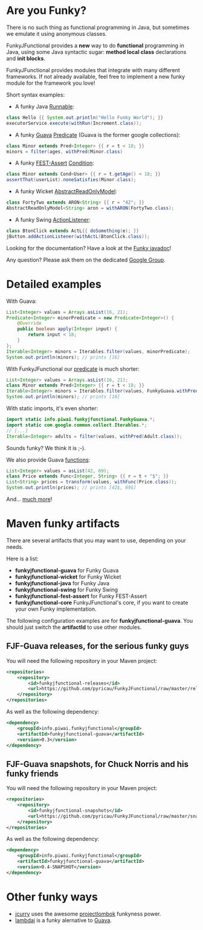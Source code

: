 # Are you Funky?

There is no such thing as functional programming in Java, but sometimes we emulate it using anonymous classes.

FunkyJFunctional provides a **new** way to do **functional** programming in Java, using some Java syntactic sugar: **method local class** declarations and **init blocks**.

FunkyJFunctional provides modules that integrate with many different frameworks. If not already available, feel free to implement a new funky module for the framework you love!

Short syntax examples:

* A funky Java [Runnable](http://download.oracle.com/javase/6/docs/api/java/lang/Runnable.html): 

``` java
class Hello {{ System.out.println("Hello Funky World"); }}
executorService.execute(withRun(Increment.class));
```

* A funky [Guava](http://code.google.com/p/guava-libraries/) [Predicate](http://guava-libraries.googlecode.com/svn/trunk/javadoc/com/google/common/base/Predicate.html) (Guava is the former google collections):

``` java
class Minor extends Pred<Integer> {{ r = t < 18; }}
minors = filter(ages, withPred(Minor.class)
```

* A funky [FEST-Assert](http://docs.codehaus.org/display/FEST/Fluent+Assertions+Module) [Condition](http://docs.codehaus.org/display/FEST/Extending+FEST-Assert+with+Custom+Conditions):

``` java
class Minor extends Cond<User> {{ r = t.getAge() < 18; }}
assertThat(userList).noneSatisfies(Minor.class);
```

* A funky Wicket [AbstractReadOnlyModel](http://wicket.apache.org/apidocs/1.4/org/apache/wicket/model/AbstractReadOnlyModel.html): 

``` java
class FortyTwo extends ARON<String> {{ r = "42"; }}
AbstractReadOnlyModel<String> aron = withARON(FortyTwo.class);
```

* A funky Swing [ActionListener](http://download.oracle.com/javase/6/docs/api/java/awt/event/ActionListener.html): 

``` java
class BtonClick extends ActL{{ doSomething(e); }}
jButton.addActionListener(withActL(BtonClick.class));
```

Looking for the documentation? Have a look at the [Funky javadoc](http://pyricau.github.com/FunkyJFunctional/javadoc/snapshot/info/piwai/funkyjfunctional/Funky.html)!

Any question? Please ask them on the dedicated [Google Group](https://groups.google.com/group/funkyjfunctional).

# Detailed examples

With Guava:

``` java
List<Integer> values = Arrays.asList(16, 21);
Predicate<Integer> minorPredicate = new Predicate<Integer>() {
	@Override
	public boolean apply(Integer input) {
		return input < 18;
	}
};
Iterable<Integer> minors = Iterables.filter(values, minorPredicate);
System.out.println(minors); // prints [16]
```
	
With FunkyJFunctional our [predicate](https://github.com/pyricau/FunkyJFunctional/blob/master/funkyjfunctional-guava/src/test/java/info/piwai/funkyjfunctional/guava/test/PredTest.java) is much shorter:

``` java
List<Integer> values = Arrays.asList(16, 21);
class Minor extends Pred<Integer> {{ r = t < 18; }}
Iterable<Integer> minors = Iterables.filter(values, FunkyGuava.withPred(Adult.class));
System.out.println(minors); // prints [16]
```

With static imports, it's even shorter:

``` java
import static info.piwai.funkyjfunctional.FunkyGuava.*;
import static com.google.common.collect.Iterables.*;
// [...]
Iterable<Integer> adults = filter(values, withPred(Adult.class));
```
	
Sounds funky? We think it is ;-). 
	
We also provide Guava [functions](https://github.com/pyricau/FunkyJFunctional/blob/master/funkyjfunctional-guava/src/test/java/info/piwai/funkyjfunctional/guava/test/FuncTest.java):

``` java
List<Integer> values = asList(42, 69);
class Price extends Func<Integer, String> {{ r = t + "$"; }}
List<String> prices = transform(values, withFunc(Price.class));
System.out.println(prices); // prints [42$, 69$]
```
	
And... [much more](http://pyricau.github.com/FunkyJFunctional/javadoc/snapshot/info/piwai/funkyjfunctional/Funky.html)!
    
# Maven funky artifacts

There are several artifacts that you may want to use, depending on your needs.

Here is a list:

* **funkyjfunctional-guava** for Funky Guava
* **funkyjfunctional-wicket** for Funky Wicket
* **funkyjfunctional-java** for Funky Java
* **funkyjfunctional-swing** for Funky Swing
* **funkyjfunctional-fest-assert** for Funky FEST-Assert
* **funkyjfunctional-core** FunkyJFunctional's core, if you want to create your own Funky implementation.

The following configuration examples are for **funkyjfunctional-guava**. You should just switch the **artifactId** to use other modules.

## FJF-Guava releases, for the serious funky guys

You will need the following repository in your Maven project:

``` xml
<repositories>
	<repository>
		<id>funkyjfunctional-releases</id>
		<url>https://github.com/pyricau/FunkyJFunctional/raw/master/releases</url>
	</repository>
</repositories>
```
	
As well as the following dependency:

``` xml
<dependency>
	<groupId>info.piwai.funkyjfunctional</groupId>
	<artifactId>funkyjfunctional-guava</artifactId>
	<version>0.3</version>
</dependency>
```
	
## FJF-Guava snapshots, for Chuck Norris and his funky friends

You will need the following repository in your Maven project:

``` xml
<repositories>
	<repository>
		<id>funkyjfunctional-snapshots</id>
		<url>https://github.com/pyricau/FunkyJFunctional/raw/master/snapshots</url>
	</repository>
</repositories>
```

As well as the following dependency:

``` xml
<dependency>
	<groupId>info.piwai.funkyjfunctional</groupId>
	<artifactId>funkyjfunctional-guava</artifactId>
	<version>0.4-SNAPSHOT</version>
</dependency>
```

# Other funky ways 

* [jcurry](http://code.google.com/p/jcurry/) uses the awesome [projectlombok](http://projectlombok.org/) funkyness power.
* [lambdaj](http://code.google.com/p/lambdaj/) is a funky alernative to [Guava](http://code.google.com/p/guava-libraries/).
